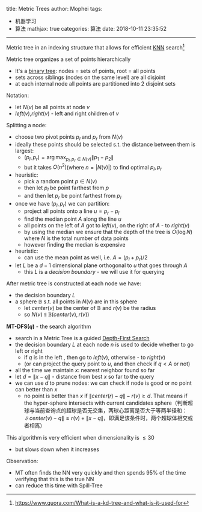 title: Metric Trees
author: Mophei
tags:
  - 机器学习
  - 算法
mathjax: true
categories: 算法
date: 2018-10-11 23:35:52
---
Metric tree in an indexing structure that allows for efficient [KNN](http://mlwiki.org/index.php/KNN) search[^1]

Metric tree organizes a set of points hierarchically

*   It's a [binary tree](http://mlwiki.org/index.php/Binary_Search_Trees): nodes = sets of points, root = all points
*   sets across siblings (nodes on the same level) are all disjoint
*   at each internal node all points are partitioned into 2 disjoint sets

<!-- more -->

Notation:

*   let $N(v)$ be all points at node $v$
*   $left(v)$,$right(v)$ - left and right children of $v$

Splitting a node:

*   choose two pivot points $p_l$ and $p_r$ from $N(v)$
*   ideally these points should be selected s.t. the distance between them is largest:
    *   $(p_l,p_r)=\arg \max _{p_l,p_r\in N(v)}\left \| p_1-p_2 \right \|$
    *   but it takes $O(n^2)$(where $n=\left | N(v) \right |$) to find optimal $p_l, p_r$
*   heuristic:
    *   pick a random point $p \in N(v)$
    * then let $p_l$ be point farthest from $p$
    * and then let $p_r$ be point farthest from $p_l$
* once we have $(p_l, p_r)$ we can partition:
    * project all points onto a line $u=p_r-p_l$
    * find the median point $A$ along the line $u$
    * all points on the left of $A$ got to $left(v)$, on the right of $A$ - to $right(v)$
    * by using the median we ensure that the depth of the tree is $O(\log N)$ where $N$ is the total number of data points
    * however finding the median is expensive
* heuristic:
    * can use the mean point as well, i.e. $A=(p_l+p_r)/2$
* let $L$ be a $d-1$ dimensional plane orthogonal to $u$ that goes through $A$
    * this $L$ is a *decision boundary* - we will use it for querying

After metric tree is constructed at each node we have:
* the decision boundary $L$
* a sphere $\mathbb B$ s.t. all points in $N(v)$ are in this sphere
     * let $center(v)$ be the center of $\mathbb B$ and $r(v)$ be the radius
    * so $N(v)\subseteqq \mathbb B(center(v), r(v))$

**MT-DFS($q$)** - the search algorithm
* search in a Metric Tree is a guided [Depth-First Search](http://mlwiki.org/index.php/Depth-First_Search "Depth-First Search")
* the decision boundary $L$ at each node $n$ is used to decide whether to go left or right
    * if $q$ is in the left , then go to $left(v)$, otherwise - to $right(v)$
     * (or can project the query point to $u$, and then check if $q< A$ or not)
* all the time we maintain $x$: nearest neighbor found so far
* let $d=\left \| x-q \right \|$ - distance from best $x$ so far to the query
* we can use $d$ to prune nodes: we can check if node is good or no point can better than $x$
    * no point is better than $x$ if $\left \| center(r)-q \right \|-r(v)\geqslant d$. That means if the hyper-sphere intersects with current candidates sphere（判断超球与当前查询点的超球是否无交集，两球心距离是否大于等两半径和：$\left \| center(v)-q \right \| \geqslant r(v) + \left \| x-q\right \|$，即满足该条件时，两个超球体相交或者相离）

This algorithm is very efficient when dimensionality is $\leqslant 30$
* but slows down when it increases

Observation:
* MT often finds the NN very quickly and then spends 95% of the time verifying that this is the true NN
* can reduce this time with Spill-Tree

[^1]: https://www.quora.com/What-is-a-kd-tree-and-what-is-it-used-for